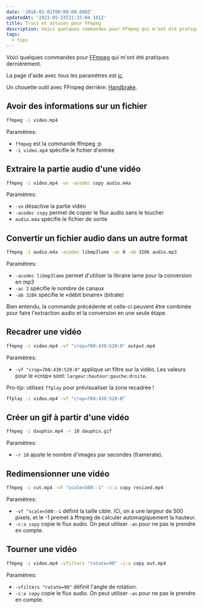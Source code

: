 ```yaml
---
date: '2018-01-01T00:00:00.000Z'
updatedAt: '2021-05-23T21:15:04.101Z'
title: Trucs et astuces pour FFmpeg
description: Voici quelques commandes pour FFmpeg qui m'ont été pratiques dernièrement.
tags:
  - tips
---
```

Voici quelques commandes pour [FFmpeg](https://ffmpeg.org/) qui m'ont été pratiques dernièrement.

La page d'aide avec tous les paramètres est [ic](https://ffmpeg.org/ffmpeg.html).

Un chouette outil avec FFmpeg derrière: [Handbrake](https://handbrake.fr/).

## Avoir des informations sur un fichier

```bash
ffmpeg -i video.mp4
```

Paramètres:

- `ffmpeg` est la commande ffmpeg :p
- `-i video.mp4` spécifie le fichier d'entrée

## Extraire la partie audio d'une vidéo

```bash
ffmpeg -i video.mp4 -vn -acodec copy audio.m4a
```

Paramètres:

- `-vn` désactive la partie vidéo
- `-acodec copy` permet de copier le flux audio sans le toucher
- `audio.m4a` spécifie le fichier de sortie

## Convertir un fichier audio dans un autre format

```bash
ffmpeg -i audio.m4a -acodec libmp3lame -ac 0 -ab 320k audio.mp3
```

Paramètres:

- `-acodec libmp3lame` permet d'utiliser la libraire lame pour la conversion en mp3 
- `-ac 2` spécifie le nombre de canaux
- `-ab 320k` spécifie le «débit binaire» (bitrate)

Bien entendu, la commande précédente et celle-ci peuvent être combinée pour faire l'extraction audio et la conversion en une seule étape.

## Recadrer une vidéo

```bash
ffmpeg -i video.mp4 -vf "crop=760:430:520:0" output.mp4
```

Paramètres:

- `-vf "crop=760:430:520:0"` applique un filtre sur la vidéo. Les valeurs pour le «crop» sont: `largeur:hauteur:gauche:droite`.

Pro-tip: utilisez `ffplay` pour prévisualiser la zone recadrée !

```bash
ffplay -i video.mp4 -vf "crop=760:430:520:0"
```

## Créer un gif à partir d'une vidéo

```bash
ffmpeg -i dauphin.mp4 -r 10 dauphin.gif
```

Paramètres:

- `-r 10` ajuste le nombre d'images par secondes (framerate).

## Redimensionner une vidéo

```bash
ffmpeg -i cut.mp4 -vf "scale=500:-1" -c:a copy resized.mp4
```

Paramètres:

- `-vf "scale=500:-1` définit la taille cible. ICi, on a une largeur de 500 pixels, et le -1 premet à ffmpeg de calculer automagiquement la hauteur.
- `-c:a copy` copie le flux audio. On peut utiliser `-an` pour ne pas le prendre en compte.

## Tourner une vidéo

```bash
ffmpeg -i video.mp4 -vfilters "rotate=90" -c:a copy out.mp4
```

Paramètres:

- `-vfilters "rotate=90"` définit l'angle de rotation.
- `-c:a copy` copie le flux audio. On peut utiliser `-an` pour ne pas le prendre en compte.
